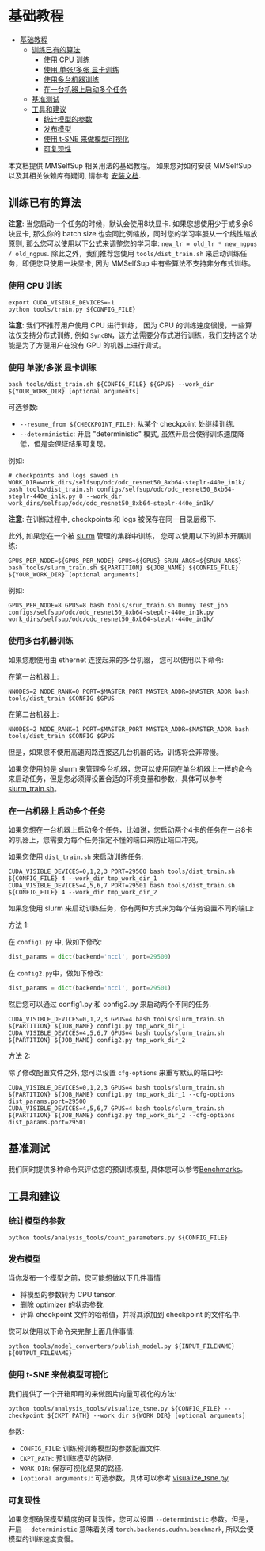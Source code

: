 # 基础教程

- [基础教程](#基础教程)
  - [训练已有的算法](#训练已有的算法)
    - [使用 CPU 训练](#使用-cpu-训练)
    - [使用 单张/多张 显卡训练](#使用-单张多张-显卡训练)
    - [使用多台机器训练](#使用多台机器训练)
    - [在一台机器上启动多个任务](#在一台机器上启动多个任务)
  - [基准测试](#基准测试)
  - [工具和建议](#工具和建议)
    - [统计模型的参数](#统计模型的参数)
    - [发布模型](#发布模型)
    - [使用 t-SNE 来做模型可视化](#使用-t-sne-来做模型可视化)
    - [可复现性](#可复现性)

本文档提供 MMSelfSup 相关用法的基础教程。 如果您对如何安装 MMSelfSup 以及其相关依赖库有疑问, 请参考 [安装文档](install.md).

## 训练已有的算法

**注意**: 当您启动一个任务的时候，默认会使用8块显卡. 如果您想使用少于或多余8块显卡, 那么你的 batch size 也会同比例缩放，同时您的学习率服从一个线性缩放原则, 那么您可以使用以下公式来调整您的学习率: `new_lr = old_lr * new_ngpus / old_ngpus`. 除此之外，我们推荐您使用 `tools/dist_train.sh` 来启动训练任务，即便您只使用一块显卡, 因为 MMSelfSup 中有些算法不支持非分布式训练。

### 使用 CPU 训练

```shell
export CUDA_VISIBLE_DEVICES=-1
python tools/train.py ${CONFIG_FILE}
```

**注意**: 我们不推荐用户使用 CPU 进行训练， 因为 CPU 的训练速度很慢，一些算法仅支持分布式训练, 例如 `SyncBN`，该方法需要分布式进行训练，我们支持这个功能是为了方便用户在没有 GPU 的机器上进行调试。

### 使用 单张/多张 显卡训练

```shell
bash tools/dist_train.sh ${CONFIG_FILE} ${GPUS} --work_dir ${YOUR_WORK_DIR} [optional arguments]
```

可选参数:

- `--resume_from ${CHECKPOINT_FILE}`: 从某个 checkpoint 处继续训练.
- `--deterministic`: 开启 "deterministic" 模式, 虽然开启会使得训练速度降低，但是会保证结果可复现。

例如:

```shell
# checkpoints and logs saved in WORK_DIR=work_dirs/selfsup/odc/odc_resnet50_8xb64-steplr-440e_in1k/
bash tools/dist_train.sh configs/selfsup/odc/odc_resnet50_8xb64-steplr-440e_in1k.py 8 --work_dir work_dirs/selfsup/odc/odc_resnet50_8xb64-steplr-440e_in1k/
```

**注意**: 在训练过程中, checkpoints 和 logs 被保存在同一目录层级下.

此外, 如果您在一个被 [slurm](https://slurm.schedmd.com/) 管理的集群中训练， 您可以使用以下的脚本开展训练:

```shell
GPUS_PER_NODE=${GPUS_PER_NODE} GPUS=${GPUS} SRUN_ARGS=${SRUN_ARGS} bash tools/slurm_train.sh ${PARTITION} ${JOB_NAME} ${CONFIG_FILE} ${YOUR_WORK_DIR} [optional arguments]
```

例如:

```shell
GPUS_PER_NODE=8 GPUS=8 bash tools/srun_train.sh Dummy Test_job configs/selfsup/odc/odc_resnet50_8xb64-steplr-440e_in1k.py work_dirs/selfsup/odc/odc_resnet50_8xb64-steplr-440e_in1k/
```

### 使用多台机器训练

如果您想使用由 ethernet 连接起来的多台机器， 您可以使用以下命令:

在第一台机器上:

```shell
NNODES=2 NODE_RANK=0 PORT=$MASTER_PORT MASTER_ADDR=$MASTER_ADDR bash tools/dist_train $CONFIG $GPUS
```

在第二台机器上:

```shell
NNODES=2 NODE_RANK=1 PORT=$MASTER_PORT MASTER_ADDR=$MASTER_ADDR bash tools/dist_train $CONFIG $GPUS
```

但是，如果您不使用高速网路连接这几台机器的话，训练将会非常慢。

如果您使用的是 slurm 来管理多台机器，您可以使用同在单台机器上一样的命令来启动任务，但是您必须得设置合适的环境变量和参数，具体可以参考[slurm_train.sh](../../tools/slurm_train.sh)。

### 在一台机器上启动多个任务

如果您想在一台机器上启动多个任务，比如说，您启动两个4卡的任务在一台8卡的机器上，您需要为每个任务指定不懂的端口来防止端口冲突。

如果您使用  `dist_train.sh`  来启动训练任务:

```shell
CUDA_VISIBLE_DEVICES=0,1,2,3 PORT=29500 bash tools/dist_train.sh ${CONFIG_FILE} 4 --work_dir tmp_work_dir_1
CUDA_VISIBLE_DEVICES=4,5,6,7 PORT=29501 bash tools/dist_train.sh ${CONFIG_FILE} 4 --work_dir tmp_work_dir_2
```

如果您使用 slurm 来启动训练任务，你有两种方式来为每个任务设置不同的端口:

方法 1:

在 `config1.py` 中, 做如下修改:

```python
dist_params = dict(backend='nccl', port=29500)
```

在 `config2.py`中，做如下修改:

```python
dist_params = dict(backend='nccl', port=29501)
```

然后您可以通过 config1.py 和 config2.py 来启动两个不同的任务.

```shell
CUDA_VISIBLE_DEVICES=0,1,2,3 GPUS=4 bash tools/slurm_train.sh ${PARTITION} ${JOB_NAME} config1.py tmp_work_dir_1
CUDA_VISIBLE_DEVICES=4,5,6,7 GPUS=4 bash tools/slurm_train.sh ${PARTITION} ${JOB_NAME} config2.py tmp_work_dir_2
```

方法 2:

除了修改配置文件之外, 您可以设置 `cfg-options` 来重写默认的端口号:

```shell
CUDA_VISIBLE_DEVICES=0,1,2,3 GPUS=4 bash tools/slurm_train.sh ${PARTITION} ${JOB_NAME} config1.py tmp_work_dir_1 --cfg-options dist_params.port=29500
CUDA_VISIBLE_DEVICES=4,5,6,7 GPUS=4 bash tools/slurm_train.sh ${PARTITION} ${JOB_NAME} config2.py tmp_work_dir_2 --cfg-options dist_params.port=29501
```

## 基准测试

我们同时提供多种命令来评估您的预训练模型, 具体您可以参考[Benchmarks](./tutorials/6_benchmarks.md)。

## 工具和建议

### 统计模型的参数

```shell
python tools/analysis_tools/count_parameters.py ${CONFIG_FILE}
```

### 发布模型

当你发布一个模型之前，您可能想做以下几件事情

- 将模型的参数转为 CPU tensor.
- 删除 optimizer 的状态参数.
- 计算 checkpoint 文件的哈希值，并将其添加到 checkpoint 的文件名中.

您可以使用以下命令来完整上面几件事情:

```shell
python tools/model_converters/publish_model.py ${INPUT_FILENAME} ${OUTPUT_FILENAME}
```


### 使用 t-SNE 来做模型可视化

我们提供了一个开箱即用的来做图片向量可视化的方法:

```shell
python tools/analysis_tools/visualize_tsne.py ${CONFIG_FILE} --checkpoint ${CKPT_PATH} --work_dir ${WORK_DIR} [optional arguments]
```

参数:

- `CONFIG_FILE`: 训练预训练模型的参数配置文件.
- `CKPT_PATH`: 预训练模型的路径.
- `WORK_DIR`: 保存可视化结果的路径.
- `[optional arguments]`: 可选参数，具体可以参考 [visualize_tsne.py](../../tools/analysis_tools/visualize_tsne.py)


### 可复现性
如果您想确保模型精度的可复现性，您可以设置 `--deterministic` 参数。但是，开启 `--deterministic` 意味着关闭 `torch.backends.cudnn.benchmark`, 所以会使模型的训练速度变慢。

